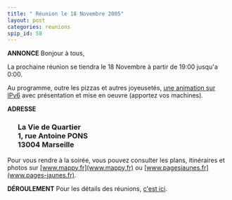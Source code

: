 ```yaml
---
title: " Réunion le 18 Novembre 2005"
layout: post
categories: reunions
spip_id: 58
---
```

**ANNONCE**
Bonjour à tous,

La prochaine réunion se tiendra le 18 Novembre à partir de 19:00 jusqu'a 0:00. 

Au programme, outre les pizzas et autres joyeusetés, [une animation sur IPv6](art59) avec présentation et mise en oeuvre (apportez vos machines).




**ADRESSE**

<ul>
<h3>La Vie de Quartier<br />
1, rue Antoine PONS<br />
13004 Marseille<br /></h3>
</ul>


Pour vous rendre à la soirée, vous pouvez consulter les plans, itinéraires et photos sur [www.mappy.fr](www.mappy.fr) ou [www.pagesjaunes.fr](www.pages-jaunes.fr).


**DÉROULEMENT**
Pour les détails des réunions, [c'est ici](art2).


